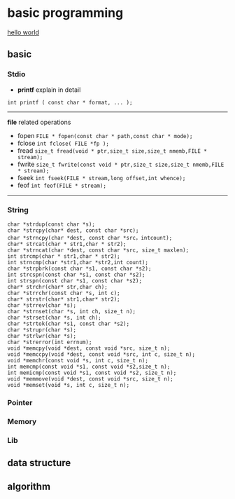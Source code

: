 # basic programming #
[hello world](https://github.com/Garfree/helllo_world)

## basic ##
### Stdio ###
- **printf** explain in detail

`int printf ( const char * format, ... );
`

---
**file** related operations

- fopen
`
FILE * fopen(const char * path,const char * mode);
`
- fclose 
`
int fclose( FILE *fp );
`
- fread
`
size_t fread(void * ptr,size_t size,size_t nmemb,FILE * stream);
`
- fwrite
`
size_t fwrite(const void * ptr,size_t size,size_t nmemb,FILE * stream);
`
- fseek
`
int fseek(FILE * stream,long offset,int whence);
`
- feof
`
int feof(FILE * stream);
`

--- 
### String ###
    char *strdup(const char *s); 
    char *strcpy(char* dest, const char *src);
    char *strncpy(char *dest, const char *src，intcount);
    char* strcat(char * str1,char * str2); 
    char *strncat(char *dest, const char *src, size_t maxlen);
    int strcmp(char * str1,char * str2); 
    int strncmp(char *str1,char *str2,int count);
    char *strpbrk(const char *s1, const char *s2);
    int strcspn(const char *s1, const char *s2);
    int strspn(const char *s1, const char *s2);
    char* strchr(char* str,char ch); 
    char *strrchr(const char *s, int c);
    char* strstr(char* str1,char* str2); 
    char *strrev(char *s);
    char *strnset(char *s, int ch, size_t n);
    char *strset(char *s, int ch);
    char *strtok(char *s1, const char *s2);
    char *strupr(char *s); 
    char *strlwr(char *s); 
    char *strerror(int errnum);
    void *memcpy(void *dest, const void *src, size_t n);
    void *memccpy(void *dest, const void *src, int c, size_t n);
    void *memchr(const void *s, int c, size_t n); 
    int memcmp(const void *s1, const void *s2,size_t n);
    int memicmp(const void *s1, const void *s2, size_t n); 
    void *memmove(void *dest, const void *src, size_t n);
    void *memset(void *s, int c, size_t n); 

### Pointer ###
### Memory ###
### Lib ###




## data structure ##

## algorithm ##



